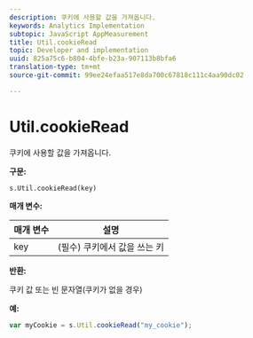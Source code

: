 ```yaml
---
description: 쿠키에 사용할 값을 가져옵니다.
keywords: Analytics Implementation
subtopic: JavaScript AppMeasurement
title: Util.cookieRead
topic: Developer and implementation
uuid: 825a75c6-b804-4bfe-b23a-907113b8bfa6
translation-type: tm+mt
source-git-commit: 99ee24efaa517e8da700c67818c111c4aa90dc02

---
```



# Util.cookieRead

쿠키에 사용할 값을 가져옵니다.

**구문:**

```
s.Util.cookieRead(key)
```

**매개 변수:**

| 매개 변수 | 설명 |
|---|---|
| key | (필수) 쿠키에서 값을 쓰는 키 |

**반환:**

쿠키 값 또는 빈 문자열(쿠키가 없을 경우)

**예:**

```js
var myCookie = s.Util.cookieRead("my_cookie");
```


